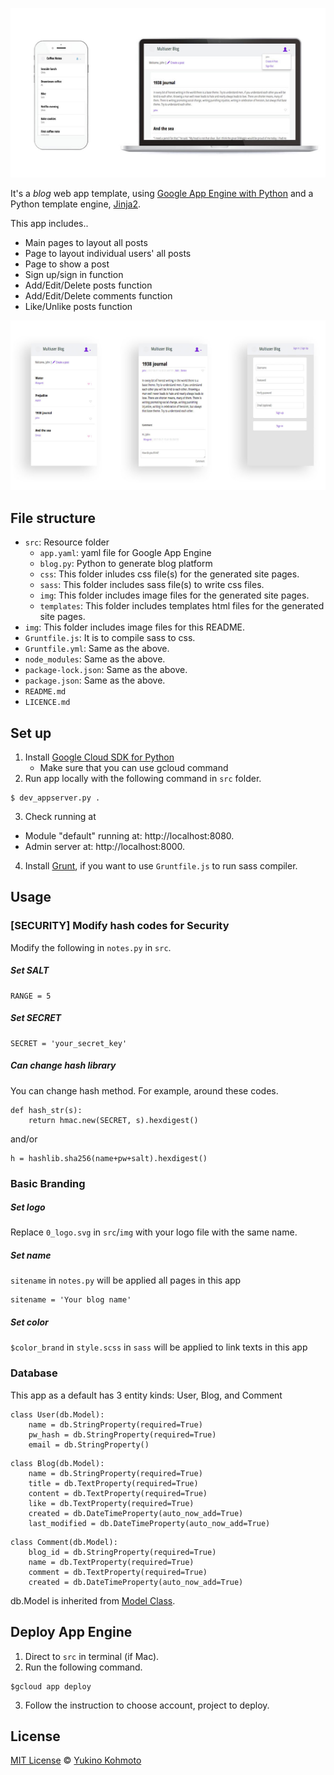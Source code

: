 ![blog sample image](img/sample_device.jpg)

It's a  *blog* web app template, using [Google App Engine with Python](https://cloud.google.com/python/) and a Python template engine, [Jinja2](http://jinja.pocoo.org/).

This app includes..
- Main pages to layout all posts
- Page to layout individual users' all posts
- Page to show a post
- Sign up/sign in function
- Add/Edit/Delete posts function
- Add/Edit/Delete comments function
- Like/Unlike posts function

![blog sample image](img/sample_screen.jpg)


## File structure
- `src`: Resource folder
  - `app.yaml`: yaml file for Google App Engine
  - `blog.py`: Python to generate blog platform
  - `css`: This folder inludes css file(s) for the generated site pages.
  - `sass`: This folder includes sass file(s) to write css files.
  - `img`: This folder includes image files for the generated site pages. 
  - `templates`: This folder includes templates html files for the generated site pages.
- `img`: This folder includes image files for this README.
- `Gruntfile.js`: It is to compile sass to css.
- `Gruntfile.yml`: Same as the above.
- `node_modules`: Same as the above.
- `package-lock.json`: Same as the above. 
- `package.json`: Same as the above.
- `README.md`
- `LICENCE.md`

## Set up
1. Install [Google Cloud SDK for Python](https://cloud.google.com/sdk/docs/quickstart-mac-os-x)
    * Make sure that you can use gcloud command
2. Run app locally with the following command in `src` folder.
```    
$ dev_appserver.py .
```
3. Check running at
- Module "default" running at: http://localhost:8080. 
- Admin server at: http://localhost:8000.

4. Install [Grunt](https://gruntjs.com/), if you want to use `Gruntfile.js` to run sass compiler.

## Usage

### [SECURITY] Modify hash codes for Security
Modify the following in `notes.py` in `src`. 

##### Set SALT
```
RANGE = 5
```

##### Set SECRET
```
SECRET = 'your_secret_key'
```

##### Can change hash library
You can change hash method. For example, around these codes.
```
def hash_str(s):
    return hmac.new(SECRET, s).hexdigest()
``` 
and/or 
```
h = hashlib.sha256(name+pw+salt).hexdigest()
```

### Basic Branding

##### Set logo
Replace `0_logo.svg` in `src`/`img` with your logo file with the same name.

##### Set name
`sitename` in `notes.py` will be applied all pages in this app  
```
sitename = 'Your blog name'
```

##### Set color
`$color_brand` in `style.scss` in `sass` will be applied to link texts in this app 


### Database
This app as a default has 3 entity kinds: User, Blog, and Comment

```
class User(db.Model):
    name = db.StringProperty(required=True)
    pw_hash = db.StringProperty(required=True)
    email = db.StringProperty()
```
```
class Blog(db.Model):
    name = db.StringProperty(required=True)
    title = db.TextProperty(required=True)
    content = db.TextProperty(required=True)
    like = db.TextProperty(required=True)
    created = db.DateTimeProperty(auto_now_add=True)
    last_modified = db.DateTimeProperty(auto_now_add=True)
```
```
class Comment(db.Model):
    blog_id = db.StringProperty(required=True)
    name = db.TextProperty(required=True)
    comment = db.TextProperty(required=True)
    created = db.DateTimeProperty(auto_now_add=True)
```
db.Model is inherited from [Model Class](https://cloud.google.com/appengine/docs/standard/python/datastore/modelclass).


## Deploy App Engine
1. Direct to `src` in terminal (if Mac).
2. Run the following command.
```
$gcloud app deploy
```
3. Follow the instruction to choose account, project to deploy.

## License
[MIT License](https://choosealicense.com/licenses/mit/) © [Yukino Kohmoto](http://yukinokoh.github.io/)

